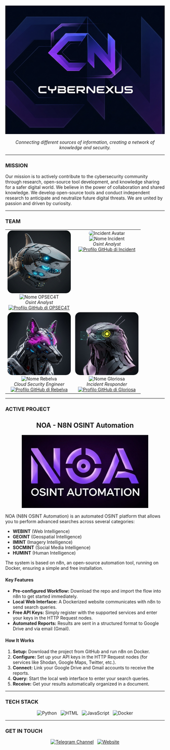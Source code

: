 <!-- 
=============================================================================================================================
 VERSIONE FINALE - SEZIONE PROGETTO AGGIORNATA
=============================================================================================================================
 La sezione "CORE PROJECTS" è stata sostituita con una descrizione dettagliata del progetto "ACTIVE PROJECT" come richiesto.
 Il testo è stato tradotto e formattato per la massima chiarezza.
=============================================================================================================================== 
-->

<p align="center">
  <!-- URL DEL LOGO GIÀ IMPOSTATO -->
  <img src="https://github.com/CyberNexus-Team/CyberNexus-Team/blob/main/Logo.png?raw=true" alt="CyberNexus-Team Logo" width="650"/>
</p>

<p align="center">
  <i>Connecting different sources of information, creating a network of knowledge and security.</i>
</p>

---
### MISSION

Our mission is to actively contribute to the
cybersecurity community through research, open-source tool development,
and knowledge sharing for a safer digital world.
We believe in the power of collaboration and shared knowledge. We develop open-source tools and conduct independent research to anticipate and neutralize future digital threats. We are united by passion and driven by curiosity.

---
### TEAM

<!-- 
==================================================================================================================
 SEZIONE TEAM DEFINITIVA - SOSTITUISCI GLI URL DEI PROFILI GITHUB PER OGNI MEMBRO
==================================================================================================================
-->
<table align="center" border="0" cellpadding="10" cellspacing="0">
  <tr align="center">
    <!-- MEMBRO 1: OPSEC4T -->
    <td valign="top">
      <img src="https://github.com/CyberNexus-Team/CyberNexus-Team/blob/main/AvatarT.jpg?raw=true" width="200" style="border-radius:15px;" alt="OPSEC4T Avatar"/>
      <br>
      <img src="https://img.shields.io/badge/OPSEC4T-00B2EE?style=for-the-badge" alt="Nome OPSEC4T"/>
      <br>
      <i>Osint Analyst</i>
      <br>
      <a href="URL_PROFILO_GITHUB_DI_OPSEC4T">
        <img src="https://img.shields.io/badge/GitHub%20Profile-5A5A5A?style=flat-square&logo=github&logoColor=white" alt="Profilo GitHub di OPSEC4T"/>
      </a>
    </td>
    <!-- MEMBRO 2: INCIDENT -->
    <td valign="top">
      <img src="https://github.com/user-attachments/assets/d78c9924-2b4d-411b-9b42-1a184feecd17" width="200" style="border-radius:15px;" alt="Incident Avatar"/>
      <br>
      <img src="https://img.shields.io/badge/Incident-006400?style=for-the-badge" alt="Nome Incident"/>
      <br>
      <i>Osint Analyst</i>
      <br>
      <a href="URL_PROFILO_GITHUB_DI_INCIDENT">
        <img src="https://img.shields.io/badge/GitHub%20Profile-5A5A5A?style=flat-square&logo=github&logoColor=white" alt="Profilo GitHub di Incident"/>
      </a>
    </td>
  </tr>
  <tr align="center">
    <!-- MEMBRO 3: REBELVA -->
    <td valign="top">
      <img src="https://github.com/CyberNexus-Team/CyberNexus-Team/blob/main/AvatarR.jpg?raw=true" width="200" style="border-radius:15px;" alt="Rebelva Avatar"/>
      <br>
      <img src="https://img.shields.io/badge/Rebelva-8B008B?style=for-the-badge" alt="Nome Rebelva"/>
      <br>
      <i>Cloud Security Engineer</i>
      <br>
      <a href="URL_PROFILO_GITHUB_DI_REBELVA">
        <img src="https://img.shields.io/badge/GitHub%20Profile-5A5A5A?style=flat-square&logo=github&logoColor=white" alt="Profilo GitHub di Rebelva"/>
      </a>
    </td>
    <!-- MEMBRO 4: GLORIOSA -->
    <td valign="top">
      <img src="https://github.com/CyberNexus-Team/CyberNexus-Team/blob/main/AvatarG.jpg?raw=true" width="200" style="border-radius:15px;" alt="Gloriosa Avatar"/>
      <br>
      <img src="https://img.shields.io/badge/Gloriosa-FFD700?style=for-the-badge" alt="Nome Gloriosa"/>
      <br>
      <i>Incident Responder</i>
      <br>
      <a href="URL_PROFILO_GITHUB_DI_GLORIOSA">
        <img src="https://img.shields.io/badge/GitHub%20Profile-5A5A5A?style=flat-square&logo=github&logoColor=white" alt="Profilo GitHub di Gloriosa"/>
      </a>
    </td>
  </tr>
</table>

---
### ACTIVE PROJECT

<h2 align="center">NOA - N8N OSINT Automation</h2>

<p align="center">
  <!-- SOSTITUISCI CON L'URL DEL LOGO DEL PROGETTO NOA -->
  <img src="https://github.com/CyberNexus-Team/CyberNexus-Team/blob/main/Logo%20Definitivo.png?raw=true" alt="NOA Project Logo" width="400"/>
</p>

NOA (N8N OSINT Automation) is an automated OSINT platform that allows you to perform advanced searches across several categories:
*   **WEBINT** (Web Intelligence)
*   **GEOINT** (Geospatial Intelligence)
*   **IMINT** (Imagery Intelligence)
*   **SOCMINT** (Social Media Intelligence)
*   **HUMINT** (Human Intelligence)

The system is based on n8n, an open-source automation tool, running on Docker, ensuring a simple and free installation.

#### Key Features
*   **Pre-configured Workflow:** Download the repo and import the flow into n8n to get started immediately.
*   **Local Web Interface:** A Dockerized website communicates with n8n to send search queries.
*   **Free API Keys:** Simply register with the supported services and enter your keys in the HTTP Request nodes.
*   **Automated Reports:** Results are sent in a structured format to Google Drive and via email (Gmail).

#### How It Works
1.  **Setup:** Download the project from GitHub and run n8n on Docker.
2.  **Configure:** Set up your API keys in the HTTP Request nodes (for services like Shodan, Google Maps, Twitter, etc.).
3.  **Connect:** Link your Google Drive and Gmail accounts to receive the reports.
4.  **Query:** Start the local web interface to enter your search queries.
5.  **Receive:** Get your results automatically organized in a document.

---
### TECH STACK


<p align="center">
  <img src="https://img.shields.io/badge/Python-4CAF50?style=for-the-badge&logo=python&logoColor=white" alt="Python"/>
   
  <img src="https://img.shields.io/badge/HTML-E34F26?style=for-the-badge&logo=html5&logoColor=white" alt="HTML"/>
   
  <img src="https://img.shields.io/badge/JavaScript-F7DF1E?style=for-the-badge&logo=javascript&logoColor=black" alt="JavaScript"/>
   
  <img src="https://img.shields.io/badge/Docker-2496ED?style=for-the-badge&logo=docker&logoColor=white" alt="Docker"/>
</p>

---
### GET IN TOUCH

<p align="center">
  <a href="URL_TO_YOUR_TELEGRAM_CHANNEL"><img src="https://img.shields.io/badge/Telegram-2CA5E0?style=for-the-badge&logo=telegram&logoColor=white" alt="Telegram Channel"></a>
   
  <a href="URL_TO_YOUR_WEBSITE"><img src="https://img.shields.io/badge/Website-555555?style=for-the-badge&logo=google-chrome&logoColor=white" alt="Website"></a>
</p>

